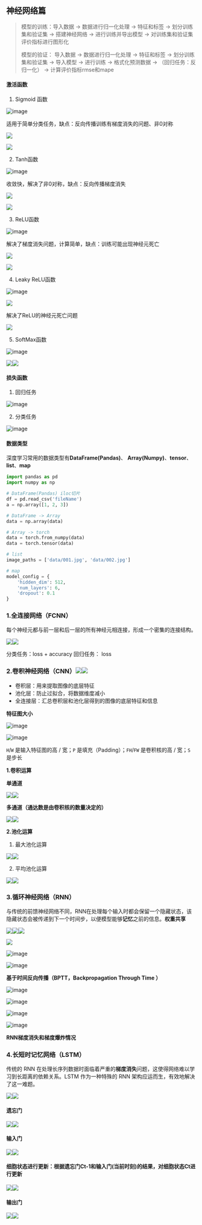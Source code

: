 ## 神经网络篇
> 模型的训练：导入数据 -> 数据进行归一化处理 -> 特征和标签 -> 划分训练集和验证集 -> 搭建神经网络 -> 进行训练并导出模型 -> 对训练集和验证集评价指标进行图形化
>
> 模型的验证： 导入数据 -> 数据进行归一化处理 -> 特征和标签 -> 划分训练集和验证集 -> 导入模型 -> 进行训练 -> 格式化预测数据 -> （回归任务：反归一化） -> 计算评价指标rmse和mape
>

#### 激活函数
1. Sigmoid 函数

![image](https://cdn.nlark.com/yuque/__latex/1622c082073681d20e5e72c4904914a7.svg)

适用于简单分类任务，缺点：反向传播训练有梯度消失的问题、非0对称

![](https://cdn.nlark.com/yuque/0/2025/png/29704292/1750658328633-006a02e6-f0ca-40f1-97e2-143ab5b3357f.png)

![](C:\Users\xhyu10\AppData\Roaming\Typora\typora-user-images\image-20250618100620592.png)

2. Tanh函数

![image](https://cdn.nlark.com/yuque/__latex/9218a1f9f63350bd92bdf0d6184d7b59.svg)

收敛快，解决了非0对称，缺点：反向传播梯度消失

![](https://cdn.nlark.com/yuque/0/2025/png/29704292/1750658361592-b6046a38-70c8-4074-b9fe-96b6e6c8322d.png)

![](C:\Users\xhyu10\AppData\Roaming\Typora\typora-user-images\image-20250618100914573.png)

3. ReLU函数

![image](https://cdn.nlark.com/yuque/__latex/1ae0cde4ed28679751d232b3b5c5d3ad.svg)

解决了梯度消失问题，计算简单，缺点：训练可能出现神经元死亡

![](https://cdn.nlark.com/yuque/0/2025/png/29704292/1750658384442-5d5aa18c-993e-4be6-887e-af0765616802.png)

![](C:\Users\xhyu10\AppData\Roaming\Typora\typora-user-images\image-20250618101141043.png)

4. Leaky ReLU函数

![image](https://cdn.nlark.com/yuque/__latex/3e8bf45a2fa87da2605a7b024f496db1.svg)

![](C:\Users\xhyu10\AppData\Roaming\Typora\typora-user-images\image-20250618101336163.png)

解决了ReLU的神经元死亡问题

![](https://cdn.nlark.com/yuque/0/2025/png/29704292/1750658417524-ddf6b049-4266-4849-b590-986aa1ac2f91.png)

5. SoftMax函数

![image](https://cdn.nlark.com/yuque/__latex/83a7ec1eb28cfc5a124007e5c8691ca7.svg)

![](C:\Users\xhyu10\AppData\Roaming\Typora\typora-user-images\image-20250618101604996.png)![](https://cdn.nlark.com/yuque/0/2025/png/29704292/1750658446070-071fe85b-9680-463d-b73d-8c60134d832e.png)

#### 损失函数
1. 回归任务

![image](https://cdn.nlark.com/yuque/__latex/87dafc19aad2f8df3e3866053432b554.svg)

2. 分类任务

![image](https://cdn.nlark.com/yuque/__latex/2b42ce1dae4b0500aacdf34cb4af312e.svg)

#### 数据类型
深度学习常用的数据类型有**DataFrame(Pandas)**、 **Array(Numpy)**、**tensor**、**list**、**map**

```python
import pandas as pd
import numpy as np

# DataFrame(Pandas) iloc切片
df = pd.read_csv('fileName')
a = np.array([1, 2, 3])

# DataFrame -> Array
data = np.array(data)

# Array -> torch
data = torch.from_numpy(data)
data = torch.tensor(data)

# list
image_paths = ['data/001.jpg', 'data/002.jpg']  

# map
model_config = {
    'hidden_dim': 512,
    'num_layers': 6,
    'dropout': 0.1
}
```



### 1.全连接网络（FCNN）
 每个神经元都与前一层和后一层的所有神经元相连接，形成一个密集的连接结构。

![](C:\Users\xhyu10\AppData\Roaming\Typora\typora-user-images\image-20250618095709297.png)![](https://cdn.nlark.com/yuque/0/2025/png/29704292/1750658465700-46fdfbfa-823c-407f-8f53-f135536d689c.png)

分类任务：loss + accuracy 回归任务： loss

### 2.卷积神经网络（CNN）![](C:\Users\xhyu10\AppData\Roaming\Typora\typora-user-images\image-20250618105712212.png)![](https://cdn.nlark.com/yuque/0/2025/png/29704292/1750658497005-f80677c3-afe4-4fb6-a1e6-4c677bce354e.png)
+ 卷积层：用来提取图像的底层特征
+ 池化层：防止过拟合，将数据维度减小
+ 全连接层：汇总卷积层和池化层得到的图像的底层特征和信息

**特征图大小**

![image](https://cdn.nlark.com/yuque/__latex/f775642bf66fb6b7bd45d6c52b41f0e4.svg)

![image](https://cdn.nlark.com/yuque/__latex/53d8e14d7bcf488ed75f920779ec29be.svg)

`H`/`W` 是输入特征图的高 / 宽；`P` 是填充（Padding）；`FH`/`FW` 是卷积核的高 / 宽；`S` 是步长

**1.卷积运算**

**单通道**

![](C:\Users\xhyu10\AppData\Roaming\Typora\typora-user-images\image-20250618110018982.png)![](https://cdn.nlark.com/yuque/0/2025/png/29704292/1750658526992-f53fe3fe-d9f7-4332-ad18-4acf3942490c.png)

**多通道（通达数是由卷积核的数量决定的）**

![](C:\Users\xhyu10\AppData\Roaming\Typora\typora-user-images\image-20250618105937768.png)![](https://cdn.nlark.com/yuque/0/2025/png/29704292/1750658569685-e8151938-995c-4ead-8523-a8753cdf6724.png)

**2.池化运算**

1. 最大池化运算

![](C:\Users\xhyu10\AppData\Roaming\Typora\typora-user-images\image-20250618111737197.png)![](https://cdn.nlark.com/yuque/0/2025/png/29704292/1750658621381-e82e187c-eee0-4ed7-9f9c-930d061eae93.png)

2. 平均池化运算

![](C:\Users\xhyu10\AppData\Roaming\Typora\typora-user-images\image-20250618111810820.png)![](https://cdn.nlark.com/yuque/0/2025/png/29704292/1750658632876-4adfcf5d-e994-465d-b3a8-ea97d00cbd7e.png)

### 3.循环神经网络（RNN）
与传统的前馈神经网络不同，RNN在处理每个输入时都会保留一个隐藏状态，该隐藏状态会被传递到下一个时间步，以便模型能够**记忆**之前的信息。**权重共享**

![](C:\Users\xhyu10\AppData\Roaming\Typora\typora-user-images\image-20250618135436957.png)![](https://cdn.nlark.com/yuque/0/2025/png/29704292/1750658650927-f0eabf80-bb87-423a-b2db-710f7ba16eba.png)![](https://cdn.nlark.com/yuque/0/2025/png/29704292/1750658666426-053acf67-c69b-426d-8365-6375bc130a14.png)

![](C:\Users\xhyu10\AppData\Roaming\Typora\typora-user-images\image-20250618135532849.png)

![image](https://cdn.nlark.com/yuque/__latex/b814443584d61218309a86db43fb0ef1.svg)

![image](https://cdn.nlark.com/yuque/__latex/a29784b6f024161585e3a186dd9d51f1.svg)

**基于时间反向传播（BPTT，Backpropagation Through Time ）** 

![image](https://cdn.nlark.com/yuque/__latex/d3cc48bc7b6cc55289f072f949c3f065.svg)

![image](https://cdn.nlark.com/yuque/__latex/268d87fe63cb5e26b066a6b637925cc6.svg)

![image](https://cdn.nlark.com/yuque/__latex/2ccc2d009b36f045ecbcf4b408ea342f.svg)

![image](https://cdn.nlark.com/yuque/__latex/dd71f6708dd8af9acac2db631fb915c2.svg)

**RNN梯度消失和梯度爆炸情况**

### 4.长短时记忆网络（LSTM）
传统的 RNN 在处理长序列数据时面临着严重的**梯度消失**问题，这使得网络难以学习到长距离的依赖关系。LSTM 作为一种特殊的 RNN 架构应运而生，有效地解决了这一难题。

![](C:\Users\xhyu10\AppData\Roaming\Typora\typora-user-images\image-20250618141311607.png)![](https://cdn.nlark.com/yuque/0/2025/png/29704292/1750658707407-5ac9be8d-6b8b-4af7-a130-5955d930be3a.png)

#### 遗忘门
![](C:\Users\xhyu10\AppData\Roaming\Typora\typora-user-images\image-20250618141540975.png)![](https://cdn.nlark.com/yuque/0/2025/png/29704292/1750658720050-43055781-7dee-4be9-be5c-df454ce5454f.png)

#### 输入门
![](C:\Users\xhyu10\AppData\Roaming\Typora\typora-user-images\image-20250618141818765.png)![](https://cdn.nlark.com/yuque/0/2025/png/29704292/1750658731544-d4344aa8-e8c3-469b-ad58-3afe7a184c90.png)

#### 细胞状态进行更新：根据遗忘门Ct-1和输入门(当前时刻)的结果，对细胞状态Ct进行更新
![](C:\Users\xhyu10\AppData\Roaming\Typora\typora-user-images\image-20250618142631825.png)![](https://cdn.nlark.com/yuque/0/2025/png/29704292/1750658747549-0fa84ab8-4731-4578-9b6e-3170731c76c4.png)

#### 输出门
![](C:\Users\xhyu10\AppData\Roaming\Typora\typora-user-images\image-20250618142725318.png)![](https://cdn.nlark.com/yuque/0/2025/png/29704292/1750658763303-1a62c67c-c978-419c-bd51-216e3be862c6.png)




